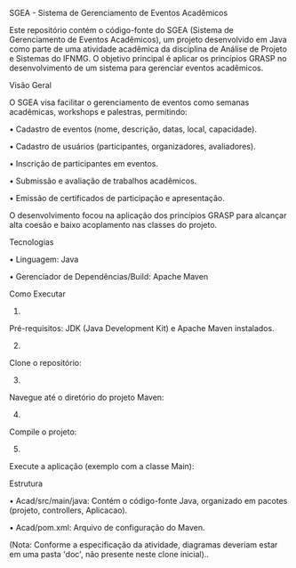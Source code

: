 SGEA - Sistema de Gerenciamento de Eventos Acadêmicos

Este repositório contém o código-fonte do SGEA (Sistema de Gerenciamento de Eventos Acadêmicos), um projeto desenvolvido em Java como parte de uma atividade acadêmica da disciplina de Análise de Projeto e Sistemas do IFNMG. O objetivo principal é aplicar os princípios GRASP no desenvolvimento de um sistema para gerenciar eventos acadêmicos.

Visão Geral

O SGEA visa facilitar o gerenciamento de eventos como semanas acadêmicas, workshops e palestras, permitindo:

•
Cadastro de eventos (nome, descrição, datas, local, capacidade).

•
Cadastro de usuários (participantes, organizadores, avaliadores).

•
Inscrição de participantes em eventos.

•
Submissão e avaliação de trabalhos acadêmicos.

•
Emissão de certificados de participação e apresentação.

O desenvolvimento focou na aplicação dos princípios GRASP para alcançar alta coesão e baixo acoplamento nas classes do projeto.

Tecnologias

•
Linguagem: Java

•
Gerenciador de Dependências/Build: Apache Maven

Como Executar

1.
Pré-requisitos: JDK (Java Development Kit) e Apache Maven instalados.

2.
Clone o repositório:

3.
Navegue até o diretório do projeto Maven:

4.
Compile o projeto:

5.
Execute a aplicação (exemplo com a classe Main):

Estrutura

•
Acad/src/main/java: Contém o código-fonte Java, organizado em pacotes (projeto, controllers, Aplicacao).

•
Acad/pom.xml: Arquivo de configuração do Maven.

(Nota: Conforme a especificação da atividade, diagramas deveriam estar em uma pasta 'doc', não presente neste clone inicial)..


